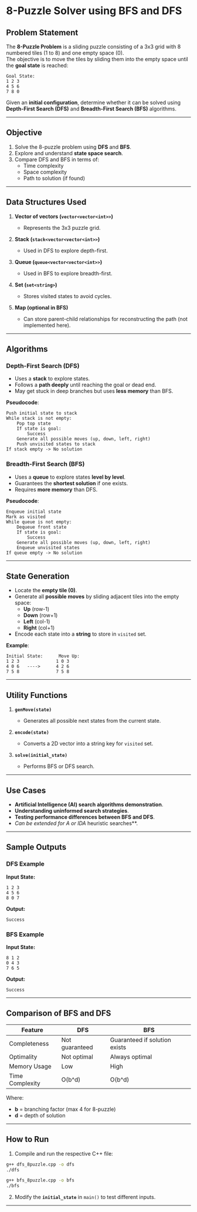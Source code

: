 # 8-Puzzle Solver using BFS and DFS

## **Problem Statement**
The **8-Puzzle Problem** is a sliding puzzle consisting of a 3x3 grid with 8 numbered tiles (1 to 8) and one empty space (0).  
The objective is to move the tiles by sliding them into the empty space until the **goal state** is reached:

```
Goal State:
1 2 3
4 5 6
7 8 0
```

Given an **initial configuration**, determine whether it can be solved using **Depth-First Search (DFS)** and **Breadth-First Search (BFS)** algorithms.

---

## **Objective**
1. Solve the 8-puzzle problem using **DFS** and **BFS**.
2. Explore and understand **state space search**.
3. Compare DFS and BFS in terms of:
   - Time complexity
   - Space complexity
   - Path to solution (if found)

---

## **Data Structures Used**
1. **Vector of vectors (`vector<vector<int>>`)**  
   - Represents the 3x3 puzzle grid.

2. **Stack (`stack<vector<vector<int>>`)**  
   - Used in DFS to explore depth-first.

3. **Queue (`queue<vector<vector<int>>`)**  
   - Used in BFS to explore breadth-first.

4. **Set (`set<string>`)**  
   - Stores visited states to avoid cycles.

5. **Map (optional in BFS)**  
   - Can store parent-child relationships for reconstructing the path (not implemented here).

---

## **Algorithms**

### **Depth-First Search (DFS)**
- Uses a **stack** to explore states.
- Follows a **path deeply** until reaching the goal or dead end.
- May get stuck in deep branches but uses **less memory** than BFS.
  
**Pseudocode**:
```
Push initial state to stack
While stack is not empty:
    Pop top state
    If state is goal:
        Success
    Generate all possible moves (up, down, left, right)
    Push unvisited states to stack
If stack empty -> No solution
```

### **Breadth-First Search (BFS)**
- Uses a **queue** to explore states **level by level**.
- Guarantees the **shortest solution** if one exists.
- Requires **more memory** than DFS.

**Pseudocode**:
```
Enqueue initial state
Mark as visited
While queue is not empty:
    Dequeue front state
    If state is goal:
        Success
    Generate all possible moves (up, down, left, right)
    Enqueue unvisited states
If queue empty -> No solution
```

---

## **State Generation**
- Locate the **empty tile (0)**.
- Generate all **possible moves** by sliding adjacent tiles into the empty space:
  - **Up** (row-1)
  - **Down** (row+1)
  - **Left** (col-1)
  - **Right** (col+1)
- Encode each state into a **string** to store in `visited` set.

**Example**:
```
Initial State:      Move Up:
1 2 3              1 0 3
4 0 6   ---->      4 2 6
7 5 8              7 5 8
```

---

## **Utility Functions**
1. **`genMove(state)`**  
   - Generates all possible next states from the current state.

2. **`encode(state)`**  
   - Converts a 2D vector into a string key for `visited` set.

3. **`solve(initial_state)`**  
   - Performs BFS or DFS search.

---

## **Use Cases**
- **Artificial Intelligence (AI) search algorithms demonstration**.
- **Understanding uninformed search strategies**.
- **Testing performance differences between BFS and DFS**.
- **Can be extended for A* or IDA* heuristic searches**.

---

## **Sample Outputs**

### **DFS Example**
**Input State:**
```
1 2 3
4 5 6
8 0 7
```
**Output:**
```
Success
```

### **BFS Example**
**Input State:**
```
8 1 2
0 4 3
7 6 5
```
**Output:**
```
Success
```

---

## **Comparison of BFS and DFS**
| Feature           | DFS                           | BFS                            |
|-------------------|-------------------------------|--------------------------------|
| Completeness      | Not guaranteed                | Guaranteed if solution exists  |
| Optimality        | Not optimal                   | Always optimal                 |
| Memory Usage      | Low                           | High                           |
| Time Complexity   | O(b^d)                        | O(b^d)                         |

Where:  
- **b** = branching factor (max 4 for 8-puzzle)  
- **d** = depth of solution  

---

## **How to Run**
1. Compile and run the respective C++ file:
```bash
g++ dfs_8puzzle.cpp -o dfs
./dfs

g++ bfs_8puzzle.cpp -o bfs
./bfs
```

2. Modify the **`initial_state`** in `main()` to test different inputs.

---

